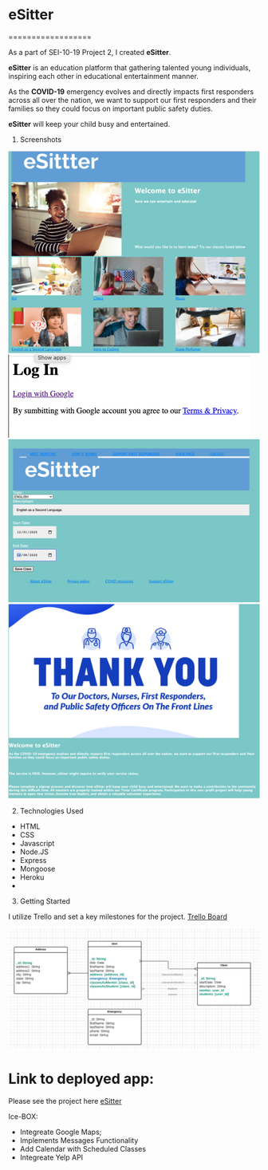 # eSitter
==================

As a part of SEI-10-19 Project 2, I created **eSitter**. 

**eSitter** is an education platform that gathering talented young individuals, inspiring each other in educational entertainment manner.

As the **COVID-19** emergency evolves and directly impacts first responders across all over the nation, we want to support our first responders and their families so they could focus on important public safety duties. 


**eSitter** will keep your child busy and entertained. 

1. Screenshots

!["PrintScreen 1"](public/images/prntscrn1.png)
!["PrintScreen 2"](public/images/prntscrn2.png)
!["PrintScreen 3"](public/images/prntscrn3.png)
!["PrintScreen 4"](public/images/prntscrn4.png)


2. Technologies Used

* HTML
* CSS 
* Javascript
* Node.JS
* Express
* Mongoose
* Heroku
* 

3. Getting Started

I utilize Trello and set a key milestones for the project.
[Trello Board](https://trello.com/b/g1sYLjTs/sei-10-19-project-2-esitter)

!["ERD"](public/images/ERD.png)

# Link to deployed app:
Please see the project here [eSitter](https://esitter.herokuapp.com)


Ice-BOX: 

* Integreate Google Maps;
* Implements Messages Functionality
* Add Calendar with Scheduled Classes 
* Integreate Yelp API